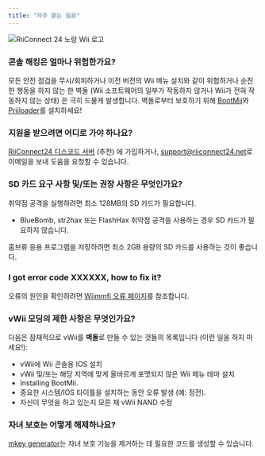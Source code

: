 ```yaml
---
title: "자주 묻는 질문"
---
```


![RiiConnect 24 노랑 Wii 로고](/images/Wii_Yellow_Gray.jpg)

### 콘솔 해킹은 얼마나 위험한가요?
모든 안전 점검을 무시/회피하거나 이전 버전의 Wii 메뉴 설치와 같이 위험하거나 순진한 행동을 하지 않는 한 벽돌 (Wii 소프트웨어의 일부가 작동하지 않거나 Wii가 전혀 작동하지 않는 상태) 은 극히 드물게 발생합니다. 벽돌로부터 보호하기 위해 [BootMii](bootmii)와 [Priiloader](priiloader)를 설치하세요!

### 지원을 받으려면 어디로 가야 하나요?
[RiiConnect24 디스코드 서버](https://discord.gg/rc24) (추천) 에 가입하거나, [support@riiconnect24.net](mailto:support@riiconnect24.net)로 이메일을 보내 도움을 요청할 수 있습니다.

### SD 카드 요구 사항 및/또는 권장 사항은 무엇인가요?
취약점 공격을 실행하려면 최소 128MB의 SD 카드가 필요합니다.

- BlueBomb, str2hax 또는 FlashHax 취약점 공격을 사용하는 경우 SD 카드가 필요하지 않습니다.

홈브류 응용 프로그램을 저장하려면 최소 2GB 용량의 SD 카드를 사용하는 것이 좋습니다.

### I got error code XXXXXX, how to fix it?
오류의 원인을 확인하려면 [Wiimmfi 오류 페이지](https://wiimmfi.de/error)를 참조합니다.

### vWii 모딩의 제한 사항은 무엇인가요?
다음은 잠재적으로 vWii를 **벽돌**로 만들 수 있는 것들의 목록입니다 (이런 일을 하지 마세요!):
* vWii에 Wii 콘솔용 IOS 설치
* vWii 및/또는 해당 지역에 맞게 올바르게 포맷되지 않은 Wii 메뉴 테마 설치
* Installing BootMii.
* 중요한 시스템/IOS 타이틀을 설치하는 동안 오류 발생 (예: 정전).
* 자신이 무엇을 하고 있는지 모른 채 vWii NAND 수정

### 자녀 보호는 어떻게 해제하나요?
[mkey generator](https://mkey.salthax.org)는 자녀 보호 기능을 제거하는 데 필요한 코드를 생성할 수 있습니다.
